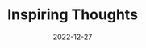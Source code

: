 ---
slug: thought-for-the-day
title: "Inspiring Thoughts"
date: 2022-12-27
excerpt: "Asks the Possible of the impossible 'Where is your dwelling-place?' 
'In the dreams the impotent' comes the answer."
tags: [Inspiration, Motivation, Quotes, Thoughts]
---